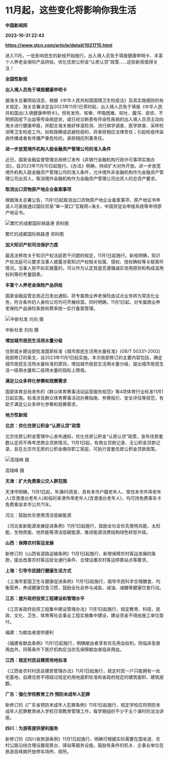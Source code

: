 # 11月起，这些变化将影响你我生活
**中国新闻网**

**2023-10-31 22:43**

**https://www.stcn.com/article/detail/1021715.html**

进入11月，一批影响民生的新规开始施行。出入境人员免于填报健康申明卡、丰富个人养老金保险产品供给、优化住房公积金“认房认贷”政策……这些新规值得关注！  

**全国性新规**

**出入境人员免于填报健康申明卡**

据海关总署网站消息，根据《中华人民共和国国境卫生检疫法》及其实施细则的有关规定，海关总署决定自2023年11月1日零时起，出入境人员免于填报《中华人民共和国出/入境健康申明卡》，但有发热、咳嗽、呼吸困难、呕吐、腹泻、皮疹、不明原因皮下出血等传染病症状，或已经诊断患有传染性疾病的出入境人员须主动向海关进行健康申报，并配合海关做好体温检测、流行病学调查、医学排查、采样检测等卫生检疫工作。如有隐瞒或逃避检疫的，将承担相应法律责任；引起检疫传染病传播或者有传播严重危险的，承担相应刑事责任。

**进一步放宽境外机构入股金融资产管理公司的准入条件**

近日，国家金融监督管理总局修订发布《非银行金融机构行政许可事项实施办法》，自2023年11月10日起施行。《办法》明确，持续扩大对外开放。进一步放宽境外机构入股金融资产管理公司的准入条件，允许境外非金融机构作为金融资产管理公司出资人，取消境外金融机构作为金融资产管理公司出资人的总资产要求。

**取消出口货物原产地企业备案事项**

根据海关总署公告，11月1日起取消出口货物原产地企业备案事项，原产地证书申请人可直接通过国际贸易“单一窗口”互联网+海关、中国贸促会申报系统等申领原产地证书。

![繁忙的成都国际铁路港 资料图](https://stcn-main.oss-cn-shenzhen.aliyuncs.com/upload/wechat/20231101/20231101063414_654180e6012c2.png "繁忙的成都国际铁路港 资料图")

繁忙的成都国际铁路港 资料图

**加大知识产权司法保护力度**

最高法修改关于知识产权法庭若干问题的规定，11月1日起施行。新规明确，知识产权法庭可以要求当事人披露涉案知识产权相关权属、侵权、授权确权等关联案件情况。当事人拒不如实披露的，可以作为认定其是否遵循诚实信用原则和构成滥用权利等的考量因素。

**丰富个人养老金保险产品供给**

国家金融监管总局近日发出通知，将专属商业养老保险由试点业务转为常态化业务，符合条件的人身险公司均可开展经营。同时明确，11月1日起，对专属商业养老保险产品保险条款和费率统一实行备案管理。

![中新社发 刘向 摄](https://stcn-main.oss-cn-shenzhen.aliyuncs.com/upload/wechat/20231101/20231101063414_654180e6268bb.png "中新社发 刘向 摄")

中新社发 刘向 摄

**增加城市居民生活用水量分级**

住房城乡建设部批准国家标准《城市居民生活用水量标准》(GB/T 50331-2002)局部修订的条文，自2023年11月1日起实施。本次局部修订的主要内容包括，确定城市居民生活用水量标准的原则，增加城市居民生活用水量分级，提出城市居民生活一级用水量和二级用水量的指标上限值。

**满足公众多样化参赛和观赛需求**

国家体育总局发布的《群众体育赛事活动运营服务规范》等4项体育行业标准11月1日起实施。标准涉及群众体育赛事活动办赛指南、参赛指引、安全评估等规范，有助于满足公众多样化参赛和观赛需求。

**地方性新规**

**北京：优化住房公积金“认房认贷”政策**

北京住房公积金管理中心发布通知，优化住房公积金“认房认贷”政策，宣布住房套数认定将不再考虑商业贷款情况。11月1日起，有商业贷款记录、无公积金贷款记录，且在北京市无房的公积金缴存职工家庭，可执行首套住房公积金贷款政策。

![高瑞峰 摄](https://stcn-main.oss-cn-shenzhen.aliyuncs.com/upload/wechat/20231101/20231101063414_654180e66b63e.png "高瑞峰 摄")

高瑞峰 摄

**天津：扩大免费乘公交人群范围**

天津市明确，11月1日起，年满65周发，具有本市户籍老年人、常住本市外埠老年人(含港澳台老年人)和临时来津外埠老年人(含港澳台老年人)，均可持免费乘车卡免费乘坐本市公共汽车。

河北：鼓励优先使用清洁低碳能源

《河北省新能源发展促进条例》11月1日起施行，鼓励全社会优先使用风能、太阳能、生物质能、地热能等清洁低碳能源，推进能源消费结构绿色转型升级。

**山西：保障农村客运发展**

新修订的《山西省道路运输条例》11月1日起施行，新增保障农村客运发展的条款，提出改善农村客运安全通行条件、合理设置农村客运停靠站点等要求。

**上海：引导市民践行健康生活方式**

《上海市爱国卫生与健康促进条例》11月1日起施行，倡导市民科学合理膳食、均衡营养，养成健康饮食习惯，鼓励全社会参与减盐、减油、减糖等健康饮食行动。

**江苏：提升政府投资工程建设和管理水平**

《江苏省政府投资工程集中建设管理办法》11月1日起施行，规定教育、科技、民政、文化、卫生、体育等社会事业工程实施集中建设，建设资金不得由施工单位垫付。

福建：为献血者提供便利

《福建省献血条例》11月1日起施行，明确献血者享有优先用血权利。除临床急救用血外，同等条件下医疗机构应当优先保障献血者临床用血。

**江西：规定村民自建房用地标准**

《江西省农村村民自建房管理办法》11月1日起施行，规定村民一户只能拥有一处宅基地，自建住房不得超过规定的用地面积标准和省政府规定的建筑面积、建筑层数。

**广东：强化学校教育工作 预防未成年人犯罪**

新修订的《广东省预防末成年人犯罪条例》11月1日起施行，规定学校应将预防末成年人犯罪教育纳入学校日常教育管理工作，每学期组织不少于五个课时的法治讲座。

**四川：为游客提供便利服务**

新修订的《四川省旅游条例》11月1日起施行，明确可根据实际需要在国省道、农村公路沿线合理设置观景台、驿站等服务设施，鼓励有条件的机关、企事业单位在旅游高峰期开放停车场所、厕所。